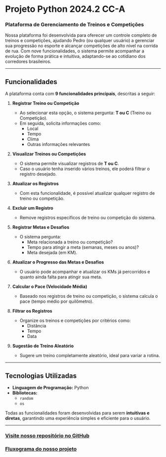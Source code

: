 # **Projeto Python 2024.2 CC-A**

### **Plataforma de Gerenciamento de Treinos e Competições**

Nossa plataforma foi desenvolvida para oferecer um controle completo de treinos e competições, ajudando Pedro (ou qualquer usuário) a gerenciar sua progressão no esporte e alcançar competições de alto nível na corrida de rua. Com nove funcionalidades, o sistema permite acompanhar a evolução de forma prática e intuitiva, adaptando-se ao cotidiano dos corredores brasileiros.

---

## **Funcionalidades**

A plataforma conta com **9 funcionalidades principais**, descritas a seguir:

1. **Registrar Treino ou Competição**  
   - Ao selecionar esta opção, o sistema pergunta: **T ou C** (Treino ou Competição).  
   - Em seguida, solicita informações como:  
     - Local  
     - Tempo  
     - Clima  
     - Outras informações relevantes  

2. **Visualizar Treinos ou Competições**  
   - O sistema permite visualizar registros de **T ou C**.  
   - Caso o usuário tenha inserido vários treinos, ele poderá filtrar o registro desejado.

3. **Atualizar os Registros**  
   - Com esta funcionalidade, é possível atualizar qualquer registro de treino ou competição.

4. **Excluir um Registro**  
   - Remove registros específicos de treino ou competição do sistema.

5. **Registrar Metas e Desafios**  
   - O sistema pergunta:  
     - Meta relacionada a treino ou competição?  
     - Tempo para atingir a meta (semanas, meses ou anos)?  
     - Meta desejada (em KM).  

6. **Atualizar o Progresso das Metas e Desafios**  
   - O usuário pode acompanhar e atualizar os KMs já percorridos e quanto ainda falta para atingir sua meta.

7. **Calcular o Pace (Velocidade Média)**  
   - Baseado nos registros de treino ou competição, o sistema calcula o pace (tempo médio por quilômetro).

8. **Filtrar os Registros**  
   - Organize os treinos e competições por critérios como:  
     - Distância  
     - Tempo  
     - Data  

9. **Sugestão de Treino Aleatório**  
   - Sugere um treino completamente aleatório, ideal para variar a rotina.

---

## **Tecnologias Utilizadas**

- **Linguagem de Programação:** Python  
- **Bibliotecas:**  
  - `random`  
  - `os`  

Todas as funcionalidades foram desenvolvidas para serem **intuitivas e diretas**, garantindo uma experiência simples e eficiente para o usuário.

---

### [Visite nosso repositório no GitHub](https://github.com/LucaAlbuquerque/TrabalhoPython2)
### [Fluxograma do nosso projeto](https://miro.com/app/board/uXjVLCpWKbg=/)
